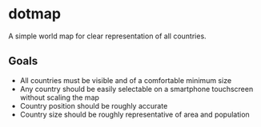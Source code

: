 # dotmap

A simple world map for clear representation of all countries.

## Goals

-   All countries must be visible and of a comfortable minimum size
-   Any country should be easily selectable on a smartphone touchscreen without scaling the map
-   Country position should be roughly accurate
-   Country size should be roughly representative of area and population
